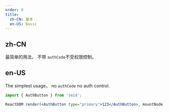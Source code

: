 ```yaml
---
order: 0
title:
  zh-CN: 基本
  en-US: Basic
---
```


## zh-CN

最简单的用法， 不带 `authCode`不受权限控制。

## en-US

The simplest usage， no `authCode` no auth control.

```jsx
import { AuthButton } from 'seid';

ReactDOM.render(<AuthButton type="primary">123</AuthButton>, mountNode);
```
